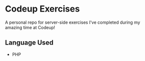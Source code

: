 # Codeup Exercises

A personal repo for server-side exercises I've completed during my amazing time at Codeup!

## Language Used
- PHP